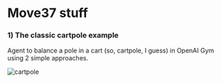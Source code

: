 # Move37 stuff

### 1) The classic cartpole example

Agent to balance a pole in a cart (so, cartpole, I guess) in OpenAI Gym using 2 simple approaches.

![cartpole](https://user-images.githubusercontent.com/38986305/46335397-e9f4a400-c644-11e8-9e8e-3d09ca9dbe21.gif)
